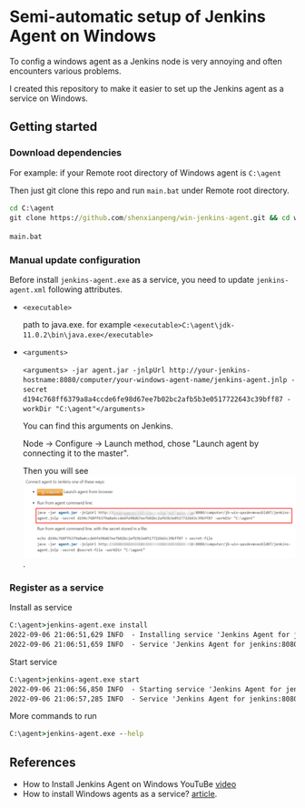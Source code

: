 # Semi-automatic setup of Jenkins Agent on Windows

To config a windows agent as a Jenkins node is very annoying and often encounters various problems.

I created this repository to make it easier to set up the Jenkins agent as a service on Windows.

## Getting started

### Download dependencies

For example: if your Remote root directory of Windows agent is `C:\agent`

Then just git clone this repo and run `main.bat` under Remote root directory.

```bat
cd C:\agent
git clone https://github.com/shenxianpeng/win-jenkins-agent.git && cd win-jenkins-agent

main.bat
```

### Manual update configuration

Before install `jenkins-agent.exe` as a service, you need to update `jenkins-agent.xml` following attributes.

* `<executable>`

    path to java.exe. for example `<executable>C:\agent\jdk-11.0.2\bin\java.exe</executable>`

* `<arguments>`

    `<arguments> -jar agent.jar -jnlpUrl http://your-jenkins-hostname:8080/computer/your-windows-agent-name/jenkins-agent.jnlp -secret d194c768ff6379a8a4ccde6fe98d67ee7b02bc2afb5b3e0517722643c39bff87 -workDir "C:\agent"</arguments>`

    You can find this arguments on Jenkins.

    Node -> Configure -> Launch method, chose "Launch agent by connecting it to the master".

    Then you will see ![arguments](images/arguments.png).

### Register as a service

Install as service

```bat
C:\agent>jenkins-agent.exe install
2022-09-06 21:06:51,629 INFO  - Installing service 'Jenkins Agent for jenkins:8080 (jenkins8080agent)'...
2022-09-06 21:06:51,659 INFO  - Service 'Jenkins Agent for jenkins:8080 (jenkins8080agent)' was installed successfully.
```

Start service

```bat
C:\agent>jenkins-agent.exe start
2022-09-06 21:06:56,850 INFO  - Starting service 'Jenkins Agent for jenkins:8080 (jenkins8080agent)'...
2022-09-06 21:06:57,285 INFO  - Service 'Jenkins Agent for jenkins:8080 (jenkins8080agent)' started successfully.
```

More commands to run

```bat
C:\agent>jenkins-agent.exe --help
```

## References

* How to Install Jenkins Agent on Windows YouTuBe [video](https://youtu.be/N8AQTlHoBKc)
* How to install Windows agents as a service? [article](https://support.cloudbees.com/hc/en-us/articles/217423827-How-to-install-Windows-agents-as-a-service-).
